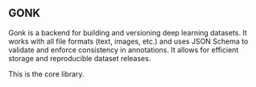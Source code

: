 ## GONK

Gonk is a backend for building and versioning deep learning datasets. It works with all file formats (text, images, etc.) and uses JSON Schema to validate and enforce consistency in annotations. It allows for efficient storage and reproducible dataset releases.

This is the core library. 